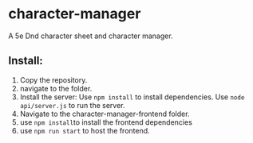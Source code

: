 # character-manager
 A 5e Dnd character sheet and character manager.

 ## Install:
 
1. Copy the repository.
2. navigate to the folder.
3. Install the server:
   Use `npm install` to install dependencies.
   Use `node api/server.js` to run the server. 
6. Navigate to the character-manager-frontend folder.
7. use `npm install`to install the frontend dependencies
8. use `npm run start` to host the frontend.
 

 
